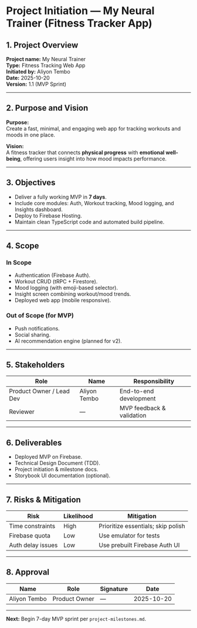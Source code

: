 # Project Initiation — My Neural Trainer (Fitness Tracker App)

## 1. Project Overview
**Project name:** My Neural Trainer  
**Type:** Fitness Tracking Web App  
**Initiated by:** Aliyon Tembo  
**Date:** 2025-10-20  
**Version:** 1.1 (MVP Sprint)

---

## 2. Purpose and Vision
**Purpose:**  
Create a fast, minimal, and engaging web app for tracking workouts and moods in one place.

**Vision:**  
A fitness tracker that connects **physical progress** with **emotional well-being**, offering users insight into how mood impacts performance.

---

## 3. Objectives
- Deliver a fully working MVP in **7 days**.  
- Include core modules: Auth, Workout tracking, Mood logging, and Insights dashboard.  
- Deploy to Firebase Hosting.  
- Maintain clean TypeScript code and automated build pipeline.  

---

## 4. Scope
### In Scope
- Authentication (Firebase Auth).  
- Workout CRUD (tRPC + Firestore).  
- Mood logging (with emoji-based selector).  
- Insight screen combining workout/mood trends.  
- Deployed web app (mobile responsive).  

### Out of Scope (for MVP)
- Push notifications.  
- Social sharing.  
- AI recommendation engine (planned for v2).  

---

## 5. Stakeholders
| Role | Name | Responsibility |
| ---- | ---- | --------------- |
| Product Owner / Lead Dev | Aliyon Tembo | End-to-end development |
| Reviewer | — | MVP feedback & validation |

---

## 6. Deliverables
- Deployed MVP on Firebase.  
- Technical Design Document (TDD).  
- Project initiation & milestone docs.  
- Storybook UI documentation (optional).  

---

## 7. Risks & Mitigation
| Risk | Likelihood | Mitigation |
| ---- | ----------- | ----------- |
| Time constraints | High | Prioritize essentials; skip polish |
| Firebase quota | Low | Use emulator for tests |
| Auth delay issues | Low | Use prebuilt Firebase Auth UI |

---

## 8. Approval
| Name | Role | Signature | Date |
| ----- | ----- | ---------- | ---- |
| Aliyon Tembo | Product Owner | — | 2025-10-20 |

---

**Next:** Begin 7-day MVP sprint per `project-milestones.md`.

